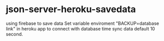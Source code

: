 # json-server-heroku-savedata
using firebase to save data
Set variable enviroment "BACKUP=database link" in heroku app to connect with database
time sync data default 10 second.


